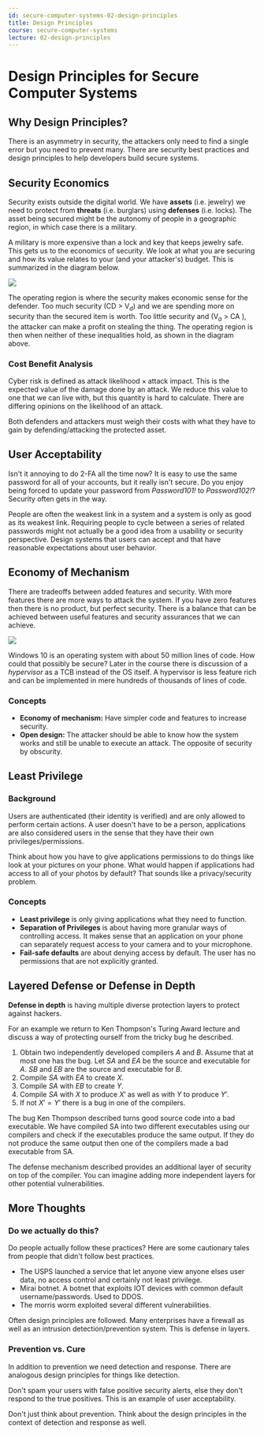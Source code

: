 ```yaml
---
id: secure-computer-systems-02-design-principles
title: Design Principles
course: secure-computer-systems
lecture: 02-design-principles
---
```


# Design Principles for Secure Computer Systems

## Why Design Principles?

There is an asymmetry in security, the attackers only need to find a single error but you need to prevent many. There are security best practices and design principles to help developers build secure systems.

## Security Economics

Security exists outside the digital world. We have **assets** \(i.e. jewelry\) we need to protect from **threats** \(i.e. burglars\) using **defenses** \(i.e. locks\). The asset being secured might be the autonomy of people in a geographic region, in which case there is a military.

A military is more expensive than a lock and key that keeps jewelry safe. This gets us to the economics of security. We look at what you are securing and how its value relates to your \(and your attacker's\) budget. This is summarized in the diagram below.

![](https://assets.omscs.io/secure-computer-systems/images/module2/security-economics.png)

The operating region is where the security makes economic sense for the defender. Too much security (CD &gt; $\text{V}_d$) and we are spending more on security than the secured item is worth. Too little security and ($\text{V}_a$ &gt; CA ), the attacker can make a profit on stealing the thing. The operating region is then when neither of these inequalities hold, as shown in the diagram above.

### Cost Benefit Analysis

Cyber risk is defined as $\text{attack likelihood} \times \text{attack impact}$. This is the expected value of the damage done by an attack. We reduce this value to one that we can live with, but this quantity is hard to calculate. There are differing opinions on the likelihood of an attack.

Both defenders and attackers must weigh their costs with what they have to gain by defending/attacking the protected asset.

## User Acceptability

Isn't it annoying to do 2-FA all the time now? It is easy to use the same password for all of your accounts, but it really isn't secure. Do you enjoy being forced to update your password from _Password101!_ to _Password102!_? Security often gets in the way.

People are often the weakest link in a system and a system is only as good as its weakest link. Requiring people to cycle between a series of related passwords might not actually be a good idea from a usability or security perspective. Design systems that users can accept and that have reasonable expectations about user behavior.

## Economy of Mechanism

There are tradeoffs between added features and security. With more features there are more ways to attack the system. If you have zero features then there is no product, but perfect security. There is a balance that can be achieved between useful features and security assurances that we can achieve.

![](https://assets.omscs.io/secure-computer-systems/images/module2/complexity-vs-security.png)

Windows 10 is an operating system with about 50 million lines of code. How could that possibly be secure? Later in the course there is discussion of a _hypervisor_ as a TCB instead of the OS itself. A hypervisor is less feature rich and can be implemented in mere hundreds of thousands of lines of code.

### Concepts

* **Economy of mechanism:** Have simpler code and features to increase security.
* **Open design:** The attacker should be able to know how the system works and still be unable to execute an attack. The opposite of security by obscurity.

## Least Privilege

### Background

Users are authenticated \(their identity is verified\) and are only allowed to perform certain actions. A user doesn't have to be a person, applications are also considered users in the sense that they have their own privileges/permissions.

Think about how you have to give applications permissions to do things like look at your pictures on your phone. What would happen if applications had access to all of your photos by default? That sounds like a privacy/security problem.

### Concepts

* **Least privilege** is only giving applications what they need to function.
* **Separation of Privileges** is about having more granular ways of controlling access. It makes sense that an application on your phone can separately request access to your camera and to your microphone.
* **Fail-safe defaults** are about denying access by default. The user has no permissions that are not explicitly granted.

## Layered Defense or Defense in Depth

**Defense in depth** is having multiple diverse protection layers to protect against hackers.

For an example we return to Ken Thompson's Turing Award lecture and discuss a way of protecting ourself from the tricky bug he described.

1. Obtain two independently developed compilers $A$ and $B$. Assume that at most one has the bug. Let $SA$ and $EA$ be the source and executable for $A$. $SB$ and $EB$ are the source and executable for $B$.
2. Compile $SA$ with $EA$ to create $X$. 
3. Compile $SA$ with $EB$ to create $Y$.
4. Compile $SA$ with $X$ to produce $X'$ as well as with $Y$ to produce $Y'$.
5. If not $X' = Y'$ there is a bug in one of the compilers.

The bug Ken Thompson described turns good source code into a bad executable. We have compiled SA into two different executables using our compilers and check if the executables produce the same output. If they do not produce the same output then one of the compilers made a bad executable from SA.

The defense mechanism described provides an additional layer of security on top of the compiler. You can imagine adding more independent layers for other potential vulnerabilities.

## More Thoughts

### Do we actually do this?

Do people actually follow these practices? Here are some cautionary tales from people that didn't follow best practices.

* The USPS launched a service that let anyone view anyone elses user data, no access control and certainly not least privilege.
* Mirai botnet. A botnet that exploits IOT devices with common default username/passwords. Used to DDOS.
* The morris worm exploited several different vulnerabilities.

Often design principles are followed. Many enterprises have a firewall as well as an intrusion detection/prevention system. This is defense in layers.

### Prevention vs. Cure

In addition to prevention we need detection and response. There are analogous design principles for things like detection.

Don't spam your users with false positive security alerts, else they don't respond to the true positives. This is an example of user acceptability.

Don't just think about prevention. Think about the design principles in the context of detection and response as well.
